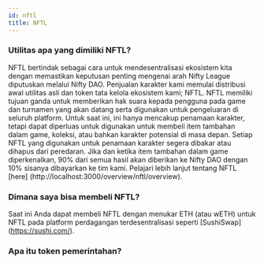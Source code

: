 ```yaml
---
id: nftl
title: NFTL
---
```


### Utilitas apa yang dimiliki NFTL?

NFTL bertindak sebagai cara untuk mendesentralisasi ekosistem kita dengan memastikan keputusan penting mengenai arah Nifty League diputuskan melalui Nifty DAO. Penjualan karakter kami memulai distribusi awal utilitas asli dan token tata kelola ekosistem kami; NFTL. NFTL memiliki tujuan ganda untuk memberikan hak suara kepada pengguna pada game dan turnamen yang akan datang serta digunakan untuk pengeluaran di seluruh platform. Untuk saat ini, ini hanya mencakup penamaan karakter, tetapi dapat diperluas untuk digunakan untuk membeli item tambahan dalam game, koleksi, atau bahkan karakter potensial di masa depan. Setiap NFTL yang digunakan untuk penamaan karakter segera dibakar atau dihapus dari peredaran. Jika dan ketika item tambahan dalam game diperkenalkan, 90% dari semua hasil akan diberikan ke Nifty DAO dengan 10% sisanya dibayarkan ke tim kami. Pelajari lebih lanjut tentang NFTL \[here\] (http://localhost:3000/overview/nftl/overview).

### Dimana saya bisa membeli NFTL?

Saat ini Anda dapat membeli NFTL dengan menukar ETH (atau wETH) untuk NFTL pada platform perdagangan terdesentralisasi seperti \[SushiSwap\] (https://sushi.com/).

### Apa itu token pemerintahan?
